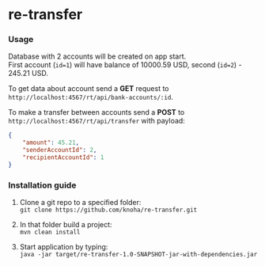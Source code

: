 # re-transfer

### Usage
Database with 2 accounts will be created on app start.  
First account (`id=1`) will have balance of 10000.59 USD, second (`id=2`) - 245.21 USD. 

To get data about account send a **GET** request to `http://localhost:4567/rt/api/bank-accounts/:id`.

To make a transfer between accounts send a **POST** to `http://localhost:4567/rt/api/transfer` with payload:  
```json
{
	"amount": 45.21,
	"senderAccountId": 2,
	"recipientAccountId": 1
}
```

### Installation guide
1. Clone a git repo to a specified folder:  
`git clone https://github.com/knoha/re-transfer.git`

2. In that folder build a project:  
`mvn clean install`

3. Start application by typing:  
`java -jar target/re-transfer-1.0-SNAPSHOT-jar-with-dependencies.jar`